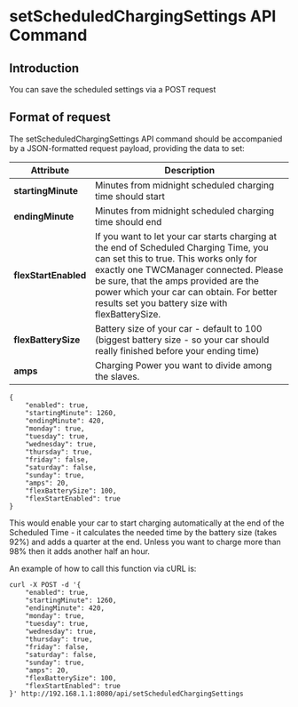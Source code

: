# setScheduledChargingSettings API Command

## Introduction

You can save the scheduled settings via a POST request

## Format of request

The setScheduledChargingSettings API command should be accompanied by a JSON-formatted request payload, providing the data to set:

| Attribute            | Description |
| ---------------      | ------------------------------ |
| **startingMinute**   | Minutes from midnight scheduled charging time should start |
| **endingMinute**     | Minutes from midnight scheduled charging time should end |
| **flexStartEnabled** | If you want to let your car starts charging at the end of Scheduled Charging Time, you can set this to true. This works only for exactly one TWCManager connected. Please be sure, that the amps provided are the power which your car can obtain. For better results set you battery size with flexBatterySize. |
| **flexBatterySize**  | Battery size of your car - default to 100 (biggest battery size - so your car should really finished before your ending time)        |
| **amps**             | Charging Power you want to divide among the slaves. |


```
{ 
	"enabled": true, 
	"startingMinute": 1260,
	"endingMinute": 420,
	"monday": true,
	"tuesday": true,
	"wednesday": true,
	"thursday": true,
	"friday": false,
	"saturday": false,
	"sunday": true,
	"amps": 20,
	"flexBatterySize": 100,
	"flexStartEnabled": true	
}
```

This would enable your car to start charging automatically at the end of the Scheduled Time - it calculates the needed time by the battery size (takes 92%) and adds a quarter at the end. Unless you want to charge more than 98% then it adds another half an hour. 

An example of how to call this function via cURL is:

```
curl -X POST -d '{ 
	"enabled": true, 
	"startingMinute": 1260,
	"endingMinute": 420,
	"monday": true,
	"tuesday": true,
	"wednesday": true,
	"thursday": true,
	"friday": false,
	"saturday": false,
	"sunday": true,
	"amps": 20,
	"flexBatterySize": 100,
	"flexStartEnabled": true	
}' http://192.168.1.1:8080/api/setScheduledChargingSettings
```
